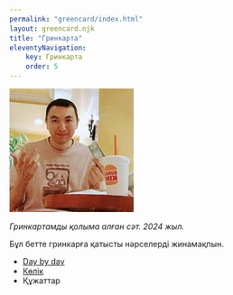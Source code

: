 ```yaml
---
permalink: "greencard/index.html"
layout: greencard.njk
title: "Гринкарта"
eleventyNavigation:
    key: Гринкарта
    order: 5
---
```


<img class="right-float-photo" src="/assets/img/green-mail.jpg" alt=""  />

*Гринкартамды қолыма алған сәт. 2024 жыл.*

Бұл бетте гринкарға қатысты нәрселерді жинамақпын. 

- [Day by day](/greencard/days/)
- [Көлік](/greencard/car/)
- Құжаттар
